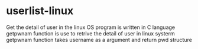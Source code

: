 # userlist-linux
Get the detail of  user in the linux OS program is written in C language
getpwnam function is use to retrive the detail of user in linux systerm
getpwnam function takes username as a argument and return pwd structure
